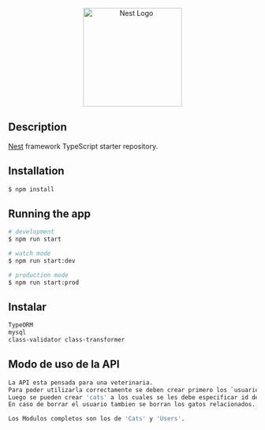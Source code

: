 <p align="center">
  <a href="http://nestjs.com/" target="blank"><img src="https://nestjs.com/img/logo-small.svg" width="200" alt="Nest Logo" /></a>
</p>

## Description

[Nest](https://github.com/nestjs/nest) framework TypeScript starter repository.

## Installation

```bash
$ npm install
```

## Running the app

```bash
# development
$ npm run start

# watch mode
$ npm run start:dev

# production mode
$ npm run start:prod
```

## Instalar

```bash
TypeORM
mysql
class-validator class-transformer
```

## Modo de uso de la API

```bash
La API esta pensada para una veterinaria.
Para poder utilizarla correctamente se deben crear primero los `usuarios`.
Luego se pueden crear 'cats' a los cuales se les debe especificar id de 'usuario' para relacionarlos.
En caso de borrar el usuario tambien se borran los gatos relacionados.

Los Modulos completos son los de 'Cats' y 'Users'.
```

